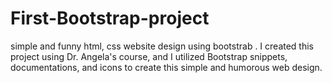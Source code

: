 # First-Bootstrap-project
simple and funny html, css website design using bootstrab .
I created this project using Dr. Angela's course, and I utilized Bootstrap snippets, documentations, and icons to create this simple and humorous web design.

